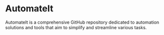# AutomateIt
AutomateIt is a comprehensive GitHub repository dedicated to automation solutions and tools that aim to simplify and streamline various tasks. 
